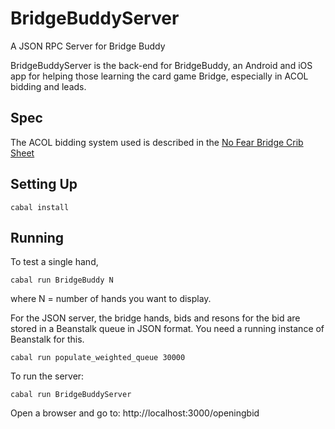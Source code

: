 BridgeBuddyServer
=================

A JSON RPC Server for Bridge Buddy

BridgeBuddyServer is the back-end for BridgeBuddy, an Android and iOS app for helping those
learning the card game Bridge, especially in ACOL bidding and leads.

Spec
----

The ACOL bidding system used is described in the [No Fear Bridge Crib Sheet](http://www.nofearbridge.co.uk/crib_sheet_new.pdf)

Setting Up
----------

```
cabal install
```

Running
-------

To test a single hand, 

```
cabal run BridgeBuddy N
```

where N = number of hands you want to display.

For the JSON server, the bridge hands, bids and resons for the bid are stored 
in a Beanstalk queue in JSON format. You need a running instance of Beanstalk for this.

```
cabal run populate_weighted_queue 30000
```

To run the server:


```
cabal run BridgeBuddyServer
```

Open a browser and go to: http://localhost:3000/openingbid


